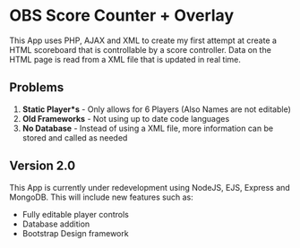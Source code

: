 # OBS Score Counter + Overlay

This App uses PHP, AJAX and XML to create my first attempt at create a HTML scoreboard that is controllable by a score controller. Data on the HTML page is read from a XML file that is updated in real time.

## Problems
1. **Static Player*s** - Only allows for 6 Players (Also Names are not editable)
2. **Old Frameworks** - Not using up to date code languages
3. **No Database** - Instead of using a XML file, more information can be stored and called as needed

## Version 2.0
This App is currently under redevelopment using NodeJS, EJS, Express and MongoDB.
This will include new features such as:

- Fully editable player controls
- Database addition
- Bootstrap Design framework
